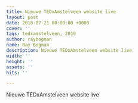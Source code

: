 ```yaml
---
title: Nieuwe TEDxAmstelveen website live
layout: post
date: 2018-07-21 00:00:00 +0000
cover: ''
tags: tedxamstelveen, 2019
author: raybogman
name: Ray Bogman
description: Nieuwe TEDxAmstelveen website live
width: ''
height: ''
assets: ''
hits: ''

---
```

Nieuwe TEDxAmstelveen website live